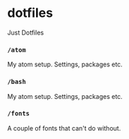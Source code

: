 # dotfiles
Just Dotfiles

### `/atom`
My atom setup. Settings, packages etc.


### `/bash`
My atom setup. Settings, packages etc.


### `/fonts`
A couple of fonts that can't do without.
